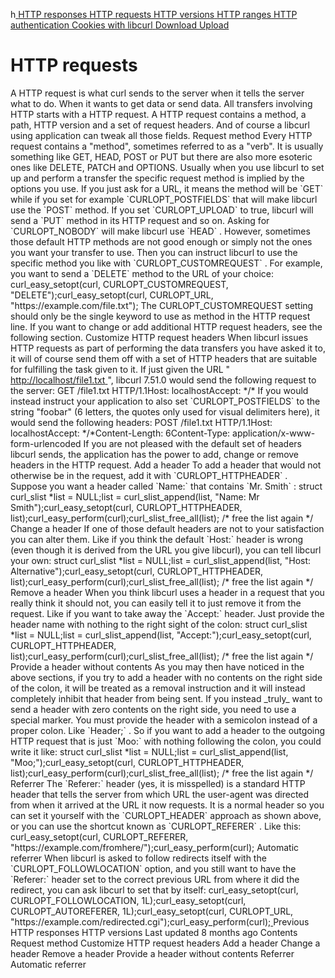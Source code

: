 h<a href="responses.html" class="navButton-94f2579c--pageItemWithChildrenNested-2c5d8183--navButtonClickable-161b88ca">
<span class="text-4505230f--UIH300-2063425d--textContentFamily-49a318e1--navButtonLabel-14a4968f">HTTP responses</span>
</a>
<a href="requests.html" class="navButton-94f2579c--pageItemWithChildrenNested-2c5d8183--navButtonClickable-161b88ca--navButtonOpened-6a88552e">
<span class="text-4505230f--UIH300-2063425d--textContentFamily-49a318e1--navButtonLabel-14a4968f">HTTP requests</span>
</a>
<a href="versions.html" class="navButton-94f2579c--pageItemWithChildrenNested-2c5d8183--navButtonClickable-161b88ca">
<span class="text-4505230f--UIH300-2063425d--textContentFamily-49a318e1--navButtonLabel-14a4968f">HTTP versions</span>
</a>
<a href="ranges.html" class="navButton-94f2579c--pageItemWithChildrenNested-2c5d8183--navButtonClickable-161b88ca">
<span class="text-4505230f--UIH300-2063425d--textContentFamily-49a318e1--navButtonLabel-14a4968f">HTTP ranges</span>
</a>
<a href="auth.html" class="navButton-94f2579c--pageItemWithChildrenNested-2c5d8183--navButtonClickable-161b88ca">
<span class="text-4505230f--UIH300-2063425d--textContentFamily-49a318e1--navButtonLabel-14a4968f">HTTP authentication</span>
</a>
<a href="cookies.html" class="navButton-94f2579c--pageItemWithChildrenNested-2c5d8183--navButtonClickable-161b88ca">
<span class="text-4505230f--UIH300-2063425d--textContentFamily-49a318e1--navButtonLabel-14a4968f">Cookies with libcurl</span>
</a>
<a href="download.html" class="navButton-94f2579c--pageItemWithChildrenNested-2c5d8183--navButtonClickable-161b88ca">
<span class="text-4505230f--UIH300-2063425d--textContentFamily-49a318e1--navButtonLabel-14a4968f">Download</span>
</a>
<a href="upload.html" class="navButton-94f2579c--pageItemWithChildrenNested-2c5d8183--navButtonClickable-161b88ca">
<span class="text-4505230f--UIH300-2063425d--textContentFamily-49a318e1--navButtonLabel-14a4968f">Upload</span>
</a>
# <span class="text-4505230f--DisplayH900-bfb998fa--textContentFamily-49a318e1">HTTP requests</span>
<span class="text-4505230f--UIH300-2063425d--textUIFamily-5ebd8e40--text-8ee2c8b2">
</span>
<span class="text-4505230f--UIH300-2063425d--textUIFamily-5ebd8e40--text-8ee2c8b2">
</span>
<span class="text-4505230f--TextH400-3033861f--textContentFamily-49a318e1">
<span data-key="39b1d3d3aa5b49999ec0c95cd484c802">
<span data-offset-key="39b1d3d3aa5b49999ec0c95cd484c802:0">A HTTP request is what curl sends to the server when it tells the server what to do. When it wants to get data or send data. All transfers involving HTTP starts with a HTTP request.</span>
</span>
</span>
<span class="text-4505230f--TextH400-3033861f--textContentFamily-49a318e1">
<span data-key="b6f167dc088e4ed79b503106e032a844">
<span data-offset-key="b6f167dc088e4ed79b503106e032a844:0">A HTTP request contains a method, a path, HTTP version and a set of request headers. And of course a libcurl using application can tweak all those fields.</span>
</span>
</span>
<span class="text-4505230f--HeadingH700-04e1a2a3--textContentFamily-49a318e1">
<span data-key="1b17bf130d8e44ddb7a3477c639320d6">
<span data-offset-key="1b17bf130d8e44ddb7a3477c639320d6:0">Request method</span>
</span>
</span>
<span class="text-4505230f--TextH400-3033861f--textContentFamily-49a318e1">
<span data-key="68d3baf5f8ae437abfe411face094884">
<span data-offset-key="68d3baf5f8ae437abfe411face094884:0">Every HTTP request contains a "method", sometimes referred to as a "verb". It is usually something like GET, HEAD, POST or PUT but there are also more esoteric ones like DELETE, PATCH and OPTIONS.</span>
</span>
</span>
<span class="text-4505230f--TextH400-3033861f--textContentFamily-49a318e1">
<span data-key="74da36f38cd740dbb2343d6839c4441c">
<span data-offset-key="74da36f38cd740dbb2343d6839c4441c:0">Usually when you use libcurl to set up and perform a transfer the specific request method is implied by the options you use. If you just ask for a URL, it means the method will be </span>
<span data-offset-key="74da36f38cd740dbb2343d6839c4441c:1">`GET`</span>
<span data-offset-key="74da36f38cd740dbb2343d6839c4441c:2"> while if you set for example </span>
<span data-offset-key="74da36f38cd740dbb2343d6839c4441c:3">`CURLOPT_POSTFIELDS`</span>
<span data-offset-key="74da36f38cd740dbb2343d6839c4441c:4"> that will make libcurl use the </span>
<span data-offset-key="74da36f38cd740dbb2343d6839c4441c:5">`POST`</span>
<span data-offset-key="74da36f38cd740dbb2343d6839c4441c:6"> method. If you set </span>
<span data-offset-key="74da36f38cd740dbb2343d6839c4441c:7">`CURLOPT_UPLOAD`</span>
<span data-offset-key="74da36f38cd740dbb2343d6839c4441c:8"> to true, libcurl will send a </span>
<span data-offset-key="74da36f38cd740dbb2343d6839c4441c:9">`PUT`</span>
<span data-offset-key="74da36f38cd740dbb2343d6839c4441c:10"> method in its HTTP request and so on. Asking for </span>
<span data-offset-key="74da36f38cd740dbb2343d6839c4441c:11">`CURLOPT_NOBODY`</span>
<span data-offset-key="74da36f38cd740dbb2343d6839c4441c:12"> will make libcurl use </span>
<span data-offset-key="74da36f38cd740dbb2343d6839c4441c:13">`HEAD`</span>
<span data-offset-key="74da36f38cd740dbb2343d6839c4441c:14">.</span>
</span>
</span>
<span class="text-4505230f--TextH400-3033861f--textContentFamily-49a318e1">
<span data-key="f83eceefca31416eae33f9b303a4135a">
<span data-offset-key="f83eceefca31416eae33f9b303a4135a:0">However, sometimes those default HTTP methods are not good enough or simply not the ones you want your transfer to use. Then you can instruct libcurl to use the specific method you like with </span>
<span data-offset-key="f83eceefca31416eae33f9b303a4135a:1">`CURLOPT_CUSTOMREQUEST`</span>
<span data-offset-key="f83eceefca31416eae33f9b303a4135a:2">. For example, you want to send a </span>
<span data-offset-key="f83eceefca31416eae33f9b303a4135a:3">`DELETE`</span>
<span data-offset-key="f83eceefca31416eae33f9b303a4135a:4"> method to the URL of your choice:</span>
</span>
</span>    curl_easy_setopt(curl, CURLOPT_CUSTOMREQUEST, "DELETE");curl_easy_setopt(curl, CURLOPT_URL, "https://example.com/file.txt");<span class="text-4505230f--TextH400-3033861f--textContentFamily-49a318e1">
<span data-key="ee6fc5c5983e4f86ae351549efe44279">
<span data-offset-key="ee6fc5c5983e4f86ae351549efe44279:0">The CURLOPT_CUSTOMREQUEST setting should only be the single keyword to use as method in the HTTP request line. If you want to change or add additional HTTP request headers, see the following section.</span>
</span>
</span>
<span class="text-4505230f--HeadingH700-04e1a2a3--textContentFamily-49a318e1">
<span data-key="6f29c8069c89427d8ecf826c72246cde">
<span data-offset-key="6f29c8069c89427d8ecf826c72246cde:0">Customize HTTP request headers</span>
</span>
</span>
<span class="text-4505230f--TextH400-3033861f--textContentFamily-49a318e1">
<span data-key="e502c67c9184434bba7d54663ed7e0b8">
<span data-offset-key="e502c67c9184434bba7d54663ed7e0b8:0">When libcurl issues HTTP requests as part of performing the data transfers you have asked it to, it will of course send them off with a set of HTTP headers that are suitable for fulfilling the task given to it.</span>
</span>
</span>
<span class="text-4505230f--TextH400-3033861f--textContentFamily-49a318e1">
<span data-key="5595a2612e5c46429741be94ae031ea6">
<span data-offset-key="5595a2612e5c46429741be94ae031ea6:0">If just given the URL "</span>
</span>
<a href="http://localhost/file1.txt" class="link-a079aa82--primary-53a25e66--link-faf6c434">
<span data-key="c56dbb6d53dc481382cf03fdced343c7">
<span data-offset-key="c56dbb6d53dc481382cf03fdced343c7:0">http://localhost/file1.txt</span>
</span>
</a>
<span data-key="433fd2f400a144acbd1d01bdb2bc1a38">
<span data-offset-key="433fd2f400a144acbd1d01bdb2bc1a38:0">", libcurl 7.51.0 would send the following request to the server:</span>
</span>
</span>    GET /file1.txt HTTP/1.1Host: localhostAccept: */*<span class="text-4505230f--TextH400-3033861f--textContentFamily-49a318e1">
<span data-key="dc77f30835b24f33ac79e22e1503fc22">
<span data-offset-key="dc77f30835b24f33ac79e22e1503fc22:0">If you would instead instruct your application to also set </span>
<span data-offset-key="dc77f30835b24f33ac79e22e1503fc22:1">`CURLOPT_POSTFIELDS`</span>
<span data-offset-key="dc77f30835b24f33ac79e22e1503fc22:2"> to the string "foobar" (6 letters, the quotes only used for visual delimiters here), it would send the following headers:</span>
</span>
</span>    POST /file1.txt HTTP/1.1Host: localhostAccept: */*Content-Length: 6Content-Type: application/x-www-form-urlencoded<span class="text-4505230f--TextH400-3033861f--textContentFamily-49a318e1">
<span data-key="faf398c0dbd242e9b19fa32edf623d84">
<span data-offset-key="faf398c0dbd242e9b19fa32edf623d84:0">If you are not pleased with the default set of headers libcurl sends, the application has the power to add, change or remove headers in the HTTP request.</span>
</span>
</span>
<span class="text-4505230f--HeadingH600-23f228db--textContentFamily-49a318e1">
<span data-key="5d363712a8f145978006be8cc8ba1609">
<span data-offset-key="5d363712a8f145978006be8cc8ba1609:0">Add a header</span>
</span>
</span>
<span class="text-4505230f--TextH400-3033861f--textContentFamily-49a318e1">
<span data-key="064b8a39d12444aeae902fb06519a41e">
<span data-offset-key="064b8a39d12444aeae902fb06519a41e:0">To add a header that would not otherwise be in the request, add it with </span>
<span data-offset-key="064b8a39d12444aeae902fb06519a41e:1">`CURLOPT_HTTPHEADER`</span>
<span data-offset-key="064b8a39d12444aeae902fb06519a41e:2">. Suppose you want a header called </span>
<span data-offset-key="064b8a39d12444aeae902fb06519a41e:3">`Name:`</span>
<span data-offset-key="064b8a39d12444aeae902fb06519a41e:4"> that contains </span>
<span data-offset-key="064b8a39d12444aeae902fb06519a41e:5">`Mr. Smith`</span>
<span data-offset-key="064b8a39d12444aeae902fb06519a41e:6">:</span>
</span>
</span>    struct curl_slist *list = NULL;list = curl_slist_append(list, "Name: Mr Smith");curl_easy_setopt(curl, CURLOPT_HTTPHEADER, list);curl_easy_perform(curl);curl_slist_free_all(list); /* free the list again */<span class="text-4505230f--HeadingH600-23f228db--textContentFamily-49a318e1">
<span data-key="c9188cc561d44157aedca87616fe11e9">
<span data-offset-key="c9188cc561d44157aedca87616fe11e9:0">Change a header</span>
</span>
</span>
<span class="text-4505230f--TextH400-3033861f--textContentFamily-49a318e1">
<span data-key="a9e29dc3c55e4646b7ef74304c3d32fc">
<span data-offset-key="a9e29dc3c55e4646b7ef74304c3d32fc:0">If one of those default headers are not to your satisfaction you can alter them. Like if you think the default </span>
<span data-offset-key="a9e29dc3c55e4646b7ef74304c3d32fc:1">`Host:`</span>
<span data-offset-key="a9e29dc3c55e4646b7ef74304c3d32fc:2"> header is wrong (even though it is derived from the URL you give libcurl), you can tell libcurl your own:</span>
</span>
</span>    struct curl_slist *list = NULL;list = curl_slist_append(list, "Host: Alternative");curl_easy_setopt(curl, CURLOPT_HTTPHEADER, list);curl_easy_perform(curl);curl_slist_free_all(list); /* free the list again */<span class="text-4505230f--HeadingH600-23f228db--textContentFamily-49a318e1">
<span data-key="f663712e27074a7689af0d0e0bdb5bb6">
<span data-offset-key="f663712e27074a7689af0d0e0bdb5bb6:0">Remove a header</span>
</span>
</span>
<span class="text-4505230f--TextH400-3033861f--textContentFamily-49a318e1">
<span data-key="8211c7ba199043d8a9f1562575f2c7ab">
<span data-offset-key="8211c7ba199043d8a9f1562575f2c7ab:0">When you think libcurl uses a header in a request that you really think it should not, you can easily tell it to just remove it from the request. Like if you want to take away the </span>
<span data-offset-key="8211c7ba199043d8a9f1562575f2c7ab:1">`Accept:`</span>
<span data-offset-key="8211c7ba199043d8a9f1562575f2c7ab:2"> header. Just provide the header name with nothing to the right sight of the colon:</span>
</span>
</span>    struct curl_slist *list = NULL;list = curl_slist_append(list, "Accept:");curl_easy_setopt(curl, CURLOPT_HTTPHEADER, list);curl_easy_perform(curl);curl_slist_free_all(list); /* free the list again */<span class="text-4505230f--HeadingH600-23f228db--textContentFamily-49a318e1">
<span data-key="21153cecee6e43b7ae8c2e0b843f9cac">
<span data-offset-key="21153cecee6e43b7ae8c2e0b843f9cac:0">Provide a header without contents</span>
</span>
</span>
<span class="text-4505230f--TextH400-3033861f--textContentFamily-49a318e1">
<span data-key="5ebb0343dc2c4655a743b3067793f55a">
<span data-offset-key="5ebb0343dc2c4655a743b3067793f55a:0">As you may then have noticed in the above sections, if you try to add a header with no contents on the right side of the colon, it will be treated as a removal instruction and it will instead completely inhibit that header from being sent. If you instead </span>
<span data-offset-key="5ebb0343dc2c4655a743b3067793f55a:1">_truly_</span>
<span data-offset-key="5ebb0343dc2c4655a743b3067793f55a:2"> want to send a header with zero contents on the right side, you need to use a special marker. You must provide the header with a semicolon instead of a proper colon. Like </span>
<span data-offset-key="5ebb0343dc2c4655a743b3067793f55a:3">`Header;`</span>
<span data-offset-key="5ebb0343dc2c4655a743b3067793f55a:4">. So if you want to add a header to the outgoing HTTP request that is just </span>
<span data-offset-key="5ebb0343dc2c4655a743b3067793f55a:5">`Moo:`</span>
<span data-offset-key="5ebb0343dc2c4655a743b3067793f55a:6"> with nothing following the colon, you could write it like:</span>
</span>
</span>    struct curl_slist *list = NULL;list = curl_slist_append(list, "Moo;");curl_easy_setopt(curl, CURLOPT_HTTPHEADER, list);curl_easy_perform(curl);curl_slist_free_all(list); /* free the list again */<span class="text-4505230f--HeadingH700-04e1a2a3--textContentFamily-49a318e1">
<span data-key="ac8e5eaffd544e2dbe970aaa56ffeb3a">
<span data-offset-key="ac8e5eaffd544e2dbe970aaa56ffeb3a:0">Referrer</span>
</span>
</span>
<span class="text-4505230f--TextH400-3033861f--textContentFamily-49a318e1">
<span data-key="9577d73740cd4a2888296a6db0b0114d">
<span data-offset-key="9577d73740cd4a2888296a6db0b0114d:0">The </span>
<span data-offset-key="9577d73740cd4a2888296a6db0b0114d:1">`Referer:`</span>
<span data-offset-key="9577d73740cd4a2888296a6db0b0114d:2"> header (yes, it is misspelled) is a standard HTTP header that tells the server from which URL the user-agent was directed from when it arrived at the URL it now requests. It is a normal header so you can set it yourself with the </span>
<span data-offset-key="9577d73740cd4a2888296a6db0b0114d:3">`CURLOPT_HEADER`</span>
<span data-offset-key="9577d73740cd4a2888296a6db0b0114d:4"> approach as shown above, or you can use the shortcut known as </span>
<span data-offset-key="9577d73740cd4a2888296a6db0b0114d:5">`CURLOPT_REFERER`</span>
<span data-offset-key="9577d73740cd4a2888296a6db0b0114d:6">. Like this:</span>
</span>
</span>    curl_easy_setopt(curl, CURLOPT_REFERER, "https://example.com/fromhere/");curl_easy_perform(curl);<span class="text-4505230f--HeadingH600-23f228db--textContentFamily-49a318e1">
<span data-key="0a04c96b65c545f1900d0271fd6f1e30">
<span data-offset-key="0a04c96b65c545f1900d0271fd6f1e30:0">Automatic referrer</span>
</span>
</span>
<span class="text-4505230f--TextH400-3033861f--textContentFamily-49a318e1">
<span data-key="af805996f49b4d51940707859d2bd01c">
<span data-offset-key="af805996f49b4d51940707859d2bd01c:0">When libcurl is asked to follow redirects itself with the </span>
<span data-offset-key="af805996f49b4d51940707859d2bd01c:1">`CURLOPT_FOLLOWLOCATION`</span>
<span data-offset-key="af805996f49b4d51940707859d2bd01c:2"> option, and you still want to have the </span>
<span data-offset-key="af805996f49b4d51940707859d2bd01c:3">`Referer:`</span>
<span data-offset-key="af805996f49b4d51940707859d2bd01c:4"> header set to the correct previous URL from where it did the redirect, you can ask libcurl to set that by itself:</span>
</span>
</span>    curl_easy_setopt(curl, CURLOPT_FOLLOWLOCATION, 1L);curl_easy_setopt(curl, CURLOPT_AUTOREFERER, 1L);curl_easy_setopt(curl, CURLOPT_URL, "https://example.com/redirected.cgi");curl_easy_perform(curl);<a href="responses.html" class="reset-3c756112--card-6570f064--whiteCard-fff091a4--cardPrevious-56a5e674">
</a>
<span class="text-4505230f--TextH200-a3425406--textContentFamily-49a318e1">Previous</span>
<span class="text-4505230f--UIH400-4e41e82a--textContentFamily-49a318e1">HTTP responses</span>
<a href="versions.html" class="reset-3c756112--card-6570f064--whiteCard-fff091a4--cardNext-19241c42">
</a>
<span class="text-4505230f--UIH400-4e41e82a--textContentFamily-49a318e1">HTTP versions</span>
<span class="text-4505230f--TextH200-a3425406--textContentFamily-49a318e1">Last updated 8 months ago</span>
<span class="text-4505230f--InfoH100-1e92e1d1--textContentFamily-49a318e1">Contents</span>
<a href="requests.html#request-method" class="reset-3c756112--menuItem-aa02f6ec--menuItemLight-757d5235--menuItemInline-173bdf97--pageTocItem-f4427024">
</a>
<span class="text-4505230f--UIH300-2063425d--textContentFamily-49a318e1">
<span class="text-4505230f--UIH200-50ead35f--textContentFamily-49a318e1">Request method</span>
</span>
<a href="requests.html#customize-http-request-headers" class="reset-3c756112--menuItem-aa02f6ec--menuItemLight-757d5235--menuItemInline-173bdf97--pageTocItem-f4427024">
</a>
<span class="text-4505230f--UIH300-2063425d--textContentFamily-49a318e1">
<span class="text-4505230f--UIH200-50ead35f--textContentFamily-49a318e1">Customize HTTP request headers</span>
</span>
<a href="requests.html#add-a-header" class="reset-3c756112--menuItem-aa02f6ec--menuItemLight-757d5235--menuItemInline-173bdf97--pageTocItem-f4427024">
</a>
<span class="text-4505230f--UIH300-2063425d--textContentFamily-49a318e1">
<span class="text-4505230f--UIH200-50ead35f--textContentFamily-49a318e1--pageTocLinkH2-2294976c">Add a header</span>
</span>
<a href="requests.html#change-a-header" class="reset-3c756112--menuItem-aa02f6ec--menuItemLight-757d5235--menuItemInline-173bdf97--pageTocItem-f4427024">
</a>
<span class="text-4505230f--UIH300-2063425d--textContentFamily-49a318e1">
<span class="text-4505230f--UIH200-50ead35f--textContentFamily-49a318e1--pageTocLinkH2-2294976c">Change a header</span>
</span>
<a href="requests.html#remove-a-header" class="reset-3c756112--menuItem-aa02f6ec--menuItemLight-757d5235--menuItemInline-173bdf97--pageTocItem-f4427024">
</a>
<span class="text-4505230f--UIH300-2063425d--textContentFamily-49a318e1">
<span class="text-4505230f--UIH200-50ead35f--textContentFamily-49a318e1--pageTocLinkH2-2294976c">Remove a header</span>
</span>
<a href="requests.html#provide-a-header-without-contents" class="reset-3c756112--menuItem-aa02f6ec--menuItemLight-757d5235--menuItemInline-173bdf97--pageTocItem-f4427024">
</a>
<span class="text-4505230f--UIH300-2063425d--textContentFamily-49a318e1">
<span class="text-4505230f--UIH200-50ead35f--textContentFamily-49a318e1--pageTocLinkH2-2294976c">Provide a header without contents</span>
</span>
<a href="requests.html#referrer" class="reset-3c756112--menuItem-aa02f6ec--menuItemLight-757d5235--menuItemInline-173bdf97--pageTocItem-f4427024">
</a>
<span class="text-4505230f--UIH300-2063425d--textContentFamily-49a318e1">
<span class="text-4505230f--UIH200-50ead35f--textContentFamily-49a318e1">Referrer</span>
</span>
<a href="requests.html#automatic-referrer" class="reset-3c756112--menuItem-aa02f6ec--menuItemLight-757d5235--menuItemInline-173bdf97--pageTocItem-f4427024">
</a>
<span class="text-4505230f--UIH300-2063425d--textContentFamily-49a318e1">
<span class="text-4505230f--UIH200-50ead35f--textContentFamily-49a318e1--pageTocLinkH2-2294976c">Automatic referrer</span>
</span>
